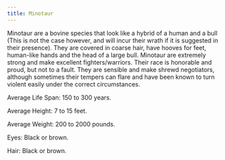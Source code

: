 ```yaml
---
title: Minotaur
---
```


Minotaur are a bovine species that look like a hybrid of a human and a bull
(This is not the case however, and will incur their wrath if it is suggested in
their presence). They are covered in coarse hair, have hooves for feet,
human-like hands and the head of a large bull. Minotaur are extremely strong and
make excellent fighters/warriors. Their race is honorable and proud, but not to
a fault. They are sensible and make shrewd negotiators, although sometimes their
tempers can flare and have been known to turn violent easily under the correct
circumstances.

Average Life Span: 150 to 300 years.

Average Height: 7 to 15 feet.

Average Weight: 200 to 2000 pounds.

Eyes: Black or brown.

Hair: Black or brown.
